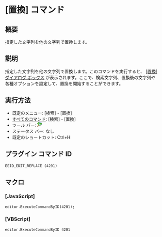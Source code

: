 # \[置換\] コマンド

## 概要

指定した文字列を他の文字列で置換します。

## 説明

指定した文字列を他の文字列で置換します。このコマンドを実行すると、 [\[置換\] \
ダイアログ ボックス](../../dlg/replace/index) が表示されます。ここで、検索文字列、置換後の文字列や各種オプションを設定して、置換を開始することができます。

## 実行方法

- 既定のメニュー: \[検索\] \- \[置換\]
- [すべてのコマンド](../../glossary/allcommands): \[検索\] \- \[置換\]
- ツール バー: ![](../../images/replace.gif)
- ステータス バー: なし
- 既定のショートカット: Ctrl+H

## プラグイン コマンド ID

```
EEID_EDIT_REPLACE (4201)
```

## マクロ

### \[JavaScript\]

```
editor.ExecuteCommandByID(4201);
```

### \[VBScript\]

```
editor.ExecuteCommandByID 4201
```
